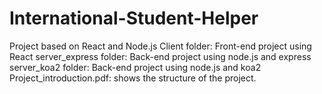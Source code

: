 # International-Student-Helper
Project based on React and Node.js
Client folder: Front-end project using React
server_express folder: Back-end project using node.js and express
server_koa2 folder: Back-end project using node.js and koa2
Project_introduction.pdf: shows the structure of the project.
